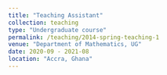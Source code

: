 ```yaml
---
title: "Teaching Assistant"
collection: teaching
type: "Undergraduate course"
permalink: /teaching/2014-spring-teaching-1
venue: "Department of Mathematics, UG"
date: 2020-09 - 2021-08
location: "Accra, Ghana"
---
```


<!-- Teaching Assistant
<div>
<p> Development   of Comprehensive Learning Materials using Office 365 and LaTeX </p>
<p> Assistance   in Exam Invigilation and Grading </p>
<p> Leading   tailored Tutorial Sessions to address Students’ Unique Needs in understanding   Mathematical Concepts</p>
</div> -->